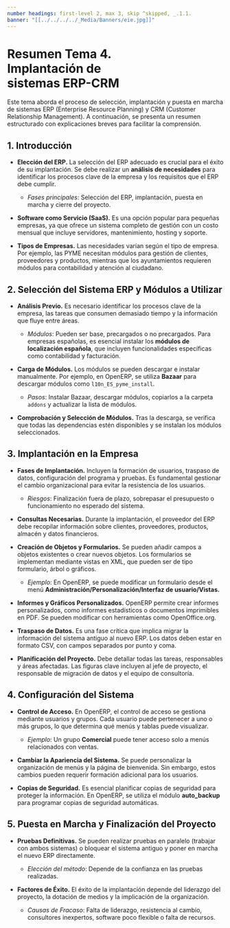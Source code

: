 ```yaml
---
number headings: first-level 2, max 3, skip ^skipped, _.1.1.
banner: "[[../../../../_Media/Banners/eie.jpg]]"
---
```


# **Resumen Tema 4.** <br>Implantación de <br>sistemas ERP-CRM

Este tema aborda el proceso de selección, implantación y puesta en marcha de sistemas ERP (Enterprise Resource Planning) y CRM (Customer Relationship Management). A continuación, se presenta un resumen estructurado con explicaciones breves para facilitar la comprensión.

## 1. Introducción
- **Elección del ERP.** La selección del ERP adecuado es crucial para el éxito de su implantación. Se debe realizar un **análisis de necesidades** para identificar los procesos clave de la empresa y los requisitos que el ERP debe cumplir.
  - *Fases principales*: Selección del ERP, implantación, puesta en marcha y cierre del proyecto.
  
- **Software como Servicio (SaaS).** Es una opción popular para pequeñas empresas, ya que ofrece un sistema completo de gestión con un costo mensual que incluye servidores, mantenimiento, hosting y soporte.

- **Tipos de Empresas.** Las necesidades varían según el tipo de empresa. Por ejemplo, las PYME necesitan módulos para gestión de clientes, proveedores y productos, mientras que los ayuntamientos requieren módulos para contabilidad y atención al ciudadano.

## 2. Selección del Sistema ERP y Módulos a Utilizar
- **Análisis Previo.** Es necesario identificar los procesos clave de la empresa, las tareas que consumen demasiado tiempo y la información que fluye entre áreas.
  - *Módulos*: Pueden ser base, precargados o no precargados. Para empresas españolas, es esencial instalar los **módulos de localización española**, que incluyen funcionalidades específicas como contabilidad y facturación.

- **Carga de Módulos.** Los módulos se pueden descargar e instalar manualmente. Por ejemplo, en OpenERP, se utiliza **Bazaar** para descargar módulos como `l10n_ES_pyme_install`.
  - *Pasos*: Instalar Bazaar, descargar módulos, copiarlos a la carpeta `addons` y actualizar la lista de módulos.

- **Comprobación y Selección de Módulos.** Tras la descarga, se verifica que todas las dependencias estén disponibles y se instalan los módulos seleccionados.

## 3. Implantación en la Empresa
- **Fases de Implantación.** Incluyen la formación de usuarios, traspaso de datos, configuración del programa y pruebas. Es fundamental gestionar el cambio organizacional para evitar la resistencia de los usuarios.
  - *Riesgos*: Finalización fuera de plazo, sobrepasar el presupuesto o funcionamiento no esperado del sistema.

- **Consultas Necesarias.** Durante la implantación, el proveedor del ERP debe recopilar información sobre clientes, proveedores, productos, almacén y datos financieros.

- **Creación de Objetos y Formularios.** Se pueden añadir campos a objetos existentes o crear nuevos objetos. Los formularios se implementan mediante vistas en XML, que pueden ser de tipo formulario, árbol o gráficos.
  - *Ejemplo*: En OpenERP, se puede modificar un formulario desde el menú **Administración/Personalización/Interfaz de usuario/Vistas.**

- **Informes y Gráficos Personalizados.** OpenERP permite crear informes personalizados, como informes estadísticos o documentos imprimibles en PDF. Se pueden modificar con herramientas como OpenOffice.org.

- **Traspaso de Datos.** Es una fase crítica que implica migrar la información del sistema antiguo al nuevo ERP. Los datos deben estar en formato CSV, con campos separados por punto y coma.

- **Planificación del Proyecto.** Debe detallar todas las tareas, responsables y áreas afectadas. Las figuras clave incluyen al jefe de proyecto, el responsable de migración de datos y el equipo de consultoría.

## 4. Configuración del Sistema
- **Control de Acceso.** En OpenERP, el control de acceso se gestiona mediante usuarios y grupos. Cada usuario puede pertenecer a uno o más grupos, lo que determina qué menús y tablas puede visualizar.
  - *Ejemplo*: Un grupo **Comercial** puede tener acceso solo a menús relacionados con ventas.

- **Cambiar la Apariencia del Sistema.** Se puede personalizar la organización de menús y la página de bienvenida. Sin embargo, estos cambios pueden requerir formación adicional para los usuarios.

- **Copias de Seguridad.** Es esencial planificar copias de seguridad para proteger la información. En OpenERP, se utiliza el módulo **auto_backup** para programar copias de seguridad automáticas.

## 5. Puesta en Marcha y Finalización del Proyecto
- **Pruebas Definitivas.** Se pueden realizar pruebas en paralelo (trabajar con ambos sistemas) o bloquear el sistema antiguo y poner en marcha el nuevo ERP directamente.
  - *Elección del método*: Depende de la confianza en las pruebas realizadas.

- **Factores de Éxito.** El éxito de la implantación depende del liderazgo del proyecto, la dotación de medios y la implicación de la organización.
  - *Causas de Fracaso*: Falta de liderazgo, resistencia al cambio, consultores inexpertos, software poco flexible o falta de recursos.

